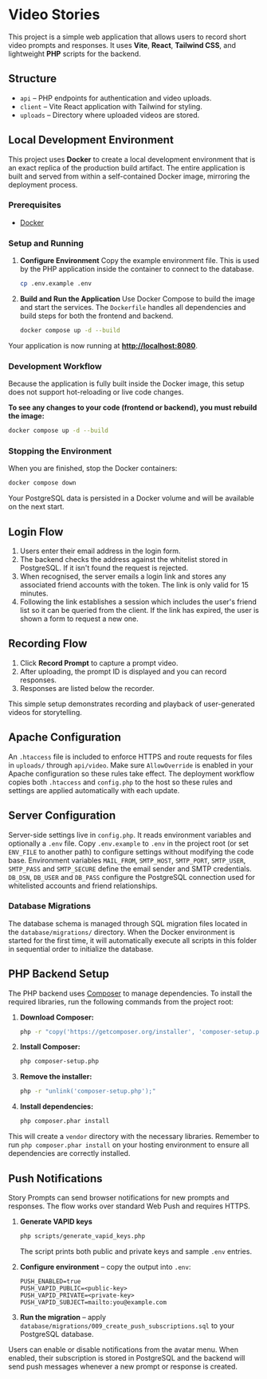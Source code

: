# Video Stories

This project is a simple web application that allows users to record short video prompts and responses. It uses **Vite**, **React**, **Tailwind CSS**, and lightweight **PHP** scripts for the backend.

## Structure

- `api` – PHP endpoints for authentication and video uploads.
- `client` – Vite React application with Tailwind for styling.
- `uploads` – Directory where uploaded videos are stored.

## Local Development Environment

This project uses **Docker** to create a local development environment that is an exact replica of the production build artifact. The entire application is built and served from within a self-contained Docker image, mirroring the deployment process.

### Prerequisites

- [Docker](https://docs.docker.com/get-docker/)

### Setup and Running

1.  **Configure Environment**
    Copy the example environment file. This is used by the PHP application inside the container to connect to the database.
    ```bash
    cp .env.example .env
    ```

2.  **Build and Run the Application**
    Use Docker Compose to build the image and start the services. The `Dockerfile` handles all dependencies and build steps for both the frontend and backend.
    ```bash
    docker compose up -d --build
    ```

Your application is now running at **[http://localhost:8080](http://localhost:8080)**.

### Development Workflow

Because the application is fully built inside the Docker image, this setup does not support hot-reloading or live code changes.

**To see any changes to your code (frontend or backend), you must rebuild the image:**
```bash
docker compose up -d --build
```

### Stopping the Environment

When you are finished, stop the Docker containers:
```bash
docker compose down
```
Your PostgreSQL data is persisted in a Docker volume and will be available on the next start.


## Login Flow

1. Users enter their email address in the login form.
2. The backend checks the address against the whitelist stored in PostgreSQL.
   If it isn't found the request is rejected.
3. When recognised, the server emails a login link and stores any associated
   friend accounts with the token. The link is only valid for 15 minutes.
4. Following the link establishes a session which includes the user's friend
   list so it can be queried from the client. If the link has expired, the
   user is shown a form to request a new one.

## Recording Flow

1. Click **Record Prompt** to capture a prompt video.
2. After uploading, the prompt ID is displayed and you can record responses.
3. Responses are listed below the recorder.

This simple setup demonstrates recording and playback of user-generated videos for storytelling.

## Apache Configuration

An `.htaccess` file is included to enforce HTTPS and route requests for files in
`uploads/` through `api/video`. Make sure `AllowOverride` is enabled in your
Apache configuration so these rules take effect. The deployment workflow copies
both `.htaccess` and `config.php` to the host so these rules and settings are
applied automatically with each update.

## Server Configuration

Server-side settings live in `config.php`. It reads environment variables and
optionally a `.env` file. Copy `.env.example` to `.env` in the project root (or
set `ENV_FILE` to another path) to configure settings without modifying the code
base. Environment variables `MAIL_FROM`, `SMTP_HOST`, `SMTP_PORT`, `SMTP_USER`,
`SMTP_PASS` and `SMTP_SECURE` define the email sender and SMTP credentials.
`DB_DSN`, `DB_USER` and `DB_PASS` configure the PostgreSQL connection used for
whitelisted accounts and friend relationships.

### Database Migrations

The database schema is managed through SQL migration files located in the `database/migrations/` directory. When the Docker environment is started for the first time, it will automatically execute all scripts in this folder in sequential order to initialize the database.

## PHP Backend Setup

The PHP backend uses [Composer](https://getcomposer.org/) to manage dependencies. To install the required libraries, run the following commands from the project root:

1.  **Download Composer:**
    ```bash
    php -r "copy('https://getcomposer.org/installer', 'composer-setup.php');"
    ```
2.  **Install Composer:**
    ```bash
    php composer-setup.php
    ```
3.  **Remove the installer:**
    ```bash
    php -r "unlink('composer-setup.php');"
    ```
4.  **Install dependencies:**
    ```bash
    php composer.phar install
    ```

This will create a `vendor` directory with the necessary libraries. Remember to run `php composer.phar install` on your hosting environment to ensure all dependencies are correctly installed.

## Push Notifications

Story Prompts can send browser notifications for new prompts and responses. The flow works over standard Web Push and requires HTTPS.

1. **Generate VAPID keys**

   ```bash
   php scripts/generate_vapid_keys.php
   ```

   The script prints both public and private keys and sample `.env` entries.

2. **Configure environment** – copy the output into `.env`:

   ```
   PUSH_ENABLED=true
   PUSH_VAPID_PUBLIC=<public-key>
   PUSH_VAPID_PRIVATE=<private-key>
   PUSH_VAPID_SUBJECT=mailto:you@example.com
   ```

3. **Run the migration** – apply `database/migrations/009_create_push_subscriptions.sql` to your PostgreSQL database.

Users can enable or disable notifications from the avatar menu. When enabled, their subscription is stored in PostgreSQL and the backend will send push messages whenever a new prompt or response is created.
